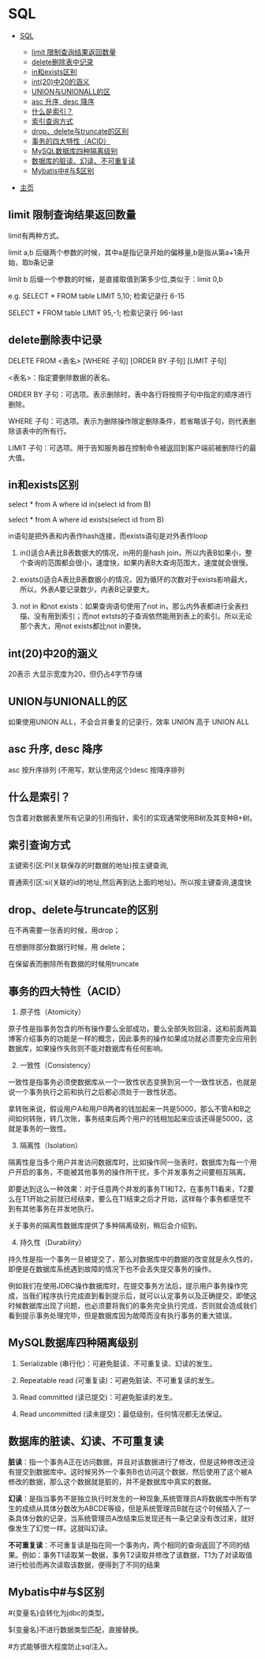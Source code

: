 # SQL

- [SQL](#sql)
  - [limit 限制查询结果返回数量](#limit-限制查询结果返回数量)
  - [delete删除表中记录](#delete删除表中记录)
  - [in和exists区别](#in和exists区别)
  - [int(20)中20的涵义](#int20中20的涵义)
  - [UNION与UNIONALL的区](#union与unionall的区)
  - [asc 升序, desc 降序](#asc-升序-desc-降序)
  - [什么是索引？](#什么是索引)
  - [索引查询方式](#索引查询方式)
  - [drop、delete与truncate的区别](#dropdelete与truncate的区别)
  - [事务的四大特性（ACID）](#事务的四大特性acid)
  - [MySQL数据库四种隔离级别](#mysql数据库四种隔离级别)
  - [数据库的脏读、幻读、不可重复读](#数据库的脏读幻读不可重复读)
  - [Mybatis中#与$区别](#mybatis中与区别)

- [主页](README.md)

## limit 限制查询结果返回数量

limit有两种方式。

limit a,b 后缀两个参数的时候，其中a是指记录开始的偏移量,b是指从第a+1条开始，取b条记录

limit b 后缀一个参数的时候，是直接取值到第多少位,类似于：limit 0,b

e.g. SELECT * FROM table LIMIT 5,10;  检索记录行 6-15

SELECT * FROM table LIMIT 95,-1; 检索记录行 96-last

## delete删除表中记录

DELETE FROM <表名> [WHERE 子句] [ORDER BY 子句] [LIMIT 子句]

<表名>：指定要删除数据的表名。

ORDER BY 子句：可选项。表示删除时，表中各行将按照子句中指定的顺序进行删除。

WHERE 子句：可选项。表示为删除操作限定删除条件，若省略该子句，则代表删除该表中的所有行。

LIMIT 子句：可选项。用于告知服务器在控制命令被返回到客户端前被删除行的最大值。

## in和exists区别

select * from A
where id in(select id from B)

select * from A
where id exists(select id from B)

in语句是把外表和内表作hash连接，而exists语句是对外表作loop

1. in()适合A表比B表数据大的情况，in用的是hash join，所以内表B如果小，整个查询的范围都会很小，速度快，如果内表B大查询范围大，速度就会很慢。

2. exists()适合A表比B表数据小的情况，因为循环的次数对于exists影响最大，所以，外表A要记录数少，内表B记录要大。
  
3. not in 和not exists：如果查询语句使用了not in，那么内外表都进行全表扫描，没有用到索引；而not extsts的子查询依然能用到表上的索引。所以无论那个表大，用not exists都比not in要快。

## int(20)中20的涵义

20表示 大显示宽度为20，但仍占4字节存储

## UNION与UNIONALL的区

如果使用UNION ALL，不会合并重复的记录行，效率 UNION 高于 UNION ALL

## asc 升序, desc 降序

asc 按升序排列 (不用写，默认使用这个)desc 按降序排列

## 什么是索引？

包含着对数据表里所有记录的引用指针，索引的实现通常使用B树及其变种B+树。

## 索引查询方式

主键索引区:PI(关联保存的时数据的地址)按主键查询,

普通索引区:si(关联的id的地址,然后再到达上面的地址)。所以按主键查询,速度快

## drop、delete与truncate的区别

在不再需要一张表的时候，用drop；

在想删除部分数据行时候，用 delete；

在保留表而删除所有数据的时候用truncate

## 事务的四大特性（ACID）

1. 原子性（Atomicity）

原子性是指事务包含的所有操作要么全部成功，要么全部失败回滚，这和前面两篇博客介绍事务的功能是一样的概念，因此事务的操作如果成功就必须要完全应用到数据库，如果操作失败则不能对数据库有任何影响。

2. 一致性（Consistency）

一致性是指事务必须使数据库从一个一致性状态变换到另一个一致性状态，也就是说一个事务执行之前和执行之后都必须处于一致性状态。

拿转账来说，假设用户A和用户B两者的钱加起来一共是5000，那么不管A和B之间如何转账，转几次账，事务结束后两个用户的钱相加起来应该还得是5000，这就是事务的一致性。

3. 隔离性（Isolation）

隔离性是当多个用户并发访问数据库时，比如操作同一张表时，数据库为每一个用户开启的事务，不能被其他事务的操作所干扰，多个并发事务之间要相互隔离。

即要达到这么一种效果：对于任意两个并发的事务T1和T2，在事务T1看来，T2要么在T1开始之前就已经结束，要么在T1结束之后才开始，这样每个事务都感觉不到有其他事务在并发地执行。

关于事务的隔离性数据库提供了多种隔离级别，稍后会介绍到。

4. 持久性（Durability）

持久性是指一个事务一旦被提交了，那么对数据库中的数据的改变就是永久性的，即便是在数据库系统遇到故障的情况下也不会丢失提交事务的操作。

例如我们在使用JDBC操作数据库时，在提交事务方法后，提示用户事务操作完成，当我们程序执行完成直到看到提示后，就可以认定事务以及正确提交，即使这时候数据库出现了问题，也必须要将我们的事务完全执行完成，否则就会造成我们看到提示事务处理完毕，但是数据库因为故障而没有执行事务的重大错误。

## MySQL数据库四种隔离级别

1. Serializable (串行化)：可避免脏读、不可重复读、幻读的发生。

2. Repeatable read (可重复读)：可避免脏读、不可重复读的发生。

3. Read committed (读已提交)：可避免脏读的发生。

4. Read uncommitted (读未提交)：最低级别，任何情况都无法保证。

## 数据库的脏读、幻读、不可重复读

**脏读**：指一个事务A正在访问数据，并且对该数据进行了修改，但是这种修改还没有提交到数据库中。这时候另外一个事务B也访问这个数据，然后使用了这个被A修改的数据，那么这个数据就是脏的，并不是数据库中真实的数据。

**幻读**：是指当事务不是独立执行时发生的一种现象,系统管理员A将数据库中所有学生的成绩从具体分数改为ABCDE等级，但是系统管理员B就在这个时候插入了一条具体分数的记录，当系统管理员A改结束后发现还有一条记录没有改过来，就好像发生了幻觉一样。这就叫幻读。

**不可重复读**：不可重复读是指在同一个事务内，两个相同的查询返回了不同的结果。例如：事务T1读取某一数据，事务T2读取并修改了该数据，T1为了对读取值进行检验而再次读取该数据，便得到了不同的结果

## Mybatis中#与$区别

\#{变量名}会转化为jdbc的类型。

${变量名}不进行数据类型匹配，直接替换。

\#方式能够很大程度防止sql注入。
